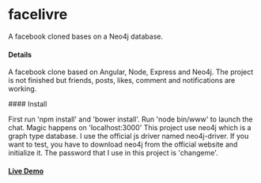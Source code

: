 # facelivre
A facebook cloned bases on a Neo4j database.

#### Details
A facebook clone based on Angular, Node, Express and Neo4j. The project is not finished but friends, posts, likes, comment and notifications are working.

#### Install

First run 'npm install' and 'bower install'. Run 'node bin/www' to launch the chat. Magic happens on 'localhost:3000'
This project use neo4j which is a graph type database. I use the official js driver named neo4j-driver. If you want to test, you have to download neo4j from the official website and initialize it. The password that I use in this project is 'changeme'.

#### [Live Demo](https://facelivre.herokuapp.com/)
